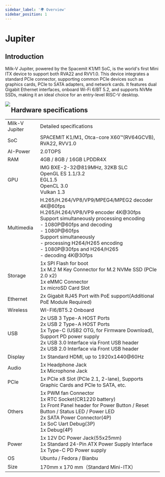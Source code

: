 ```yaml
---
sidebar_label: '🌍 Overview'
sidebar_position: 1
---
```


# Jupiter

## Introduction

Milk-V Jupiter, powered by the Spacemit K1/M1 SoC, is the world's first Mini ITX device to support both RVA22 and RVV1.0. This device integrates a standard PCIe connector, supporting common PCIe devices such as graphics cards, PCIe to SATA adapters, and network cards. It features dual Gigabit Ethernet interfaces, onboard Wi-Fi 6/BT 5.2, and supports NVMe SSDs, making it an ideal choice for an entry-level RISC-V desktop.

<Image src='/docs/jupiter/jupiter-overview.webp' maxWidth='100%' align='left' />

## Hardware specifications

<table>
    <tr>
        <td>Milk-V Jupiter</td>
        <td>Detailed specifications</td>
    </tr>
    <tr>
        <td>SoC</td>
        <td>SPACEMIT K1/M1, Otca-core X60™(RV64GCVB), RVA22, RVV1.0</td>
    </tr>
    <tr>
        <td>AI-Power</td>
        <td>2.0TOPS</td>
    </tr>
    <tr>
        <td>RAM</td>
        <td>4GB / 8GB / 16GB LPDDR4X</td>
    </tr>
    <tr>
        <td>GPU</td>
        <td>IMG BXE-2-32@819MHz, 32KB SLC <br/> OpenGL ES 1.1/3.2 <br/> EGL1.5 <br/> OpenCL 3.0 <br/> Vulkan 1.3</td>
    </tr>
    <tr>
        <td>Multimedia</td>
        <td>H.265/H.264/VP8/VP9/MPEG4/MPEG2 decoder 4K@60fps <br/> H.265/H.264/VP8/VP9 encoder 4K@30fps <br/> Support simultaneously processing encoding <br/> - 1080P@60fps and decoding <br/> - 1080P@60fps <br/> Support simultaneously <br/> - processing H264/H265 encoding <br/> - 1080P@30fps and H264/H265 <br/> - decoding 4K@30fps</td>
    </tr>
    <tr>
        <td>Storage</td>
        <td>1x SPI Flash for boot <br/> 1x M.2 M Key Connector for M.2 NVMe SSD (PCIe 2.0 x2) <br/> 1x eMMC Connector <br/> 1x microSD Card Slot</td>
    </tr>
    <tr>
        <td>Ethernet</td>
        <td>2x Gigabit RJ45 Port with PoE support(Additional PoE Module Required)</td>
    </tr>
    <tr>
        <td>Wireless</td>
        <td>WI-FI6/BT5.2 Onboard</td>
    </tr>
    <tr>
        <td>USB</td>
        <td>2x USB 3 Type-A HOST Ports <br/> 2x USB 2 Type-A HOST Ports <br/> 1x Type-C (USB2 OTG, for Firmware Download), Support PD power supply <br/> 2x USB 3.0 Interface via Front USB header <br/> 2x USB 2.0 Interface via Front USB header</td>
    </tr>
    <tr>
        <td>Display</td>
        <td>1x Standard HDMI, up to 1920x1440@60Hz</td>
    </tr>
    <tr>
        <td>Audio</td>
        <td>1x Headphone Jack <br/> 1x Microphone Jack</td>
    </tr>
    <tr>
        <td>PCIe</td>
        <td>1x PCIe x8 Slot (PCIe 2.1, 2-lane), Supports Graphic Cards and PCIe to SATA, etc.</td>
    </tr>
    <tr>
        <td>Others</td>
        <td>1x PWM fan Connector <br/> 1x RTC Socket(CR1220 battery) <br/> 1x Front Panel header for Power Button / Reset Button / Status LED / Power LED <br/> 2x SATA Power Connector(4P) <br/> 1x SoC Uart Debug(3P) <br/> 1x Debug(4P)</td>
    </tr>
    <tr>
        <td>Power</td>
        <td>1x 12V DC Power Jack(55x25mm) <br/> 1x Standard 24-Pin ATX Power Supply Interface <br/> 1x Type-C PD Power supply</td>
    </tr>
    <tr>
        <td>OS</td>
        <td>Ubuntu / Fedora / Bianbu</td>
    </tr>
    <tr>
        <td>Size</td>
        <td>170mm x 170 mm（Standard Mini-ITX）</td>
    </tr>
</table>

